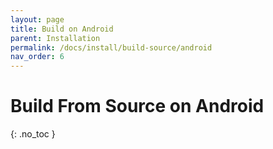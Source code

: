 ```yaml
---
layout: page
title: Build on Android
parent: Installation
permalink: /docs/install/build-source/android
nav_order: 6
---
```


# Build From Source on Android
{: .no_toc }